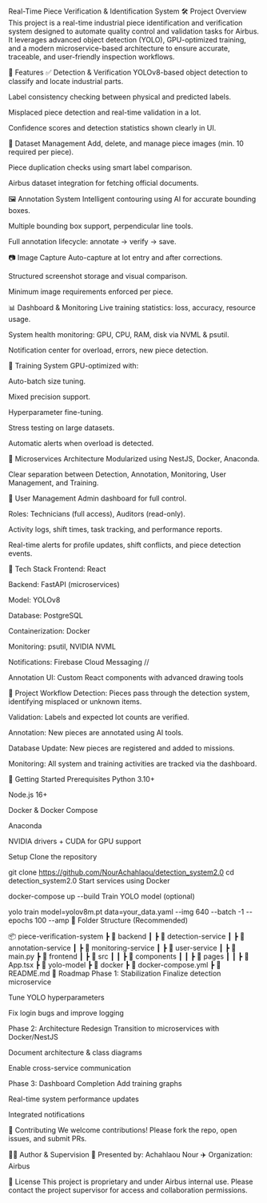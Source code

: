 Real-Time Piece Verification & Identification System
🛠 Project Overview
This project is a real-time industrial piece identification and verification system designed to automate quality control and validation tasks for Airbus. It leverages advanced object detection (YOLO), GPU-optimized training, and a modern microservice-based architecture to ensure accurate, traceable, and user-friendly inspection workflows.

📌 Features
✅ Detection & Verification
YOLOv8-based object detection to classify and locate industrial parts.

Label consistency checking between physical and predicted labels.

Misplaced piece detection and real-time validation in a lot.

Confidence scores and detection statistics shown clearly in UI.

📂 Dataset Management
Add, delete, and manage piece images (min. 10 required per piece).

Piece duplication checks using smart label comparison.

Airbus dataset integration for fetching official documents.

🖼 Annotation System
Intelligent contouring using AI for accurate bounding boxes.

Multiple bounding box support, perpendicular line tools.

Full annotation lifecycle: annotate → verify → save.

📷 Image Capture
Auto-capture at lot entry and after corrections.

Structured screenshot storage and visual comparison.

Minimum image requirements enforced per piece.

📊 Dashboard & Monitoring
Live training statistics: loss, accuracy, resource usage.

System health monitoring: GPU, CPU, RAM, disk via NVML & psutil.

Notification center for overload, errors, new piece detection.

🧠 Training System
GPU-optimized with:

Auto-batch size tuning.

Mixed precision support.

Hyperparameter fine-tuning.

Stress testing on large datasets.

Automatic alerts when overload is detected.

🧩 Microservices Architecture
Modularized using NestJS, Docker, Anaconda.

Clear separation between Detection, Annotation, Monitoring, User Management, and Training.

👤 User Management
Admin dashboard for full control.

Roles: Technicians (full access), Auditors (read-only).

Activity logs, shift times, task tracking, and performance reports.

Real-time alerts for profile updates, shift conflicts, and piece detection events.

🧱 Tech Stack
Frontend: React

Backend: FastAPI  (microservices)

Model: YOLOv8

Database: PostgreSQL

Containerization: Docker

Monitoring: psutil, NVIDIA NVML

Notifications: Firebase Cloud Messaging //

Annotation UI: Custom React components with advanced drawing tools

🔄 Project Workflow
Detection: Pieces pass through the detection system, identifying misplaced or unknown items.

Validation: Labels and expected lot counts are verified.

Annotation: New pieces are annotated using AI tools.

Database Update: New pieces are registered and added to missions.

Monitoring: All system and training activities are tracked via the dashboard.

🚀 Getting Started
Prerequisites
Python 3.10+

Node.js 16+

Docker & Docker Compose

Anaconda

NVIDIA drivers + CUDA for GPU support

Setup
Clone the repository


git clone https://github.com/NourAchahlaou/detection_system2.0
cd detection_system2.0
Start services using Docker


docker-compose up --build
Train YOLO model (optional)


yolo train model=yolov8m.pt data=your_data.yaml --img 640 --batch -1 --epochs 100 --amp
📁 Folder Structure (Recommended)

📦 piece-verification-system
 ┣ 📂 backend
 ┃ ┣ 📂 detection-service
 ┃ ┣ 📂 annotation-service
 ┃ ┣ 📂 monitoring-service
 ┃ ┣ 📂 user-service
 ┃ ┣ 📜 main.py
 ┣ 📂 frontend
 ┃ ┣ 📂 src
 ┃ ┃ ┣ 📂 components
 ┃ ┃ ┣ 📂 pages
 ┃ ┃ ┣ 📜 App.tsx
 ┣ 📂 yolo-model
 ┣ 📂 docker
 ┣ 📜 docker-compose.yml
 ┣ 📜 README.md
📅 Roadmap
Phase 1: Stabilization
 Finalize detection microservice

 Tune YOLO hyperparameters

 Fix login bugs and improve logging

Phase 2: Architecture Redesign
 Transition to microservices with Docker/NestJS

 Document architecture & class diagrams

 Enable cross-service communication

Phase 3: Dashboard Completion
 Add training graphs

 Real-time system performance updates

 Integrated notifications

📣 Contributing
We welcome contributions! Please fork the repo, open issues, and submit PRs.

🧑‍💼 Author & Supervision
👤 Presented by: Achahlaou Nour
✈️ Organization: Airbus



📜 License
This project is proprietary and under Airbus internal use. Please contact the project supervisor for access and collaboration permissions.